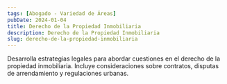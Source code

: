 ```yaml
---
tags: [Abogado - Variedad de Áreas]
pubDate: 2024-01-04
title: Derecho de la Propiedad Inmobiliaria
description: Derecho de la Propiedad Inmobiliaria
slug: derecho-de-la-propiedad-inmobiliaria
---
```


Desarrolla estrategias legales para abordar cuestiones en el derecho de la propiedad inmobiliaria. Incluye consideraciones sobre contratos, disputas de arrendamiento y regulaciones urbanas.